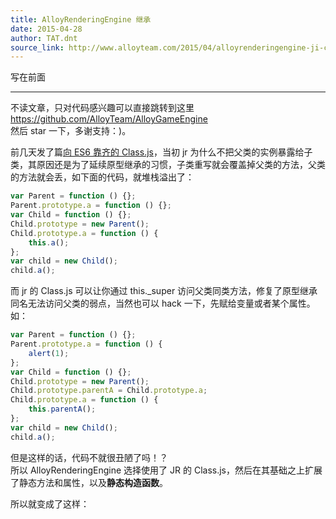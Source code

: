 ```yaml
---
title: AlloyRenderingEngine 继承
date: 2015-04-28
author: TAT.dnt
source_link: http://www.alloyteam.com/2015/04/alloyrenderingengine-ji-cheng/
---
```


<!-- {% raw %} - for jekyll -->

写在前面  

* * *

不读文章，只对代码感兴趣可以直接跳转到这里 <https://github.com/AlloyTeam/AlloyGameEngine>  
然后 star 一下，多谢支持：)。

前几天发了篇[向 ES6 靠齐的 Class.js](http://www.alloyteam.com/2015/04/xiang-es6-kao-qi-di-class-js/)，当初 jr 为什么不把父类的实例暴露给子类，其原因还是为了延续原型继承的习惯，子类重写就会覆盖掉父类的方法，父类的方法就会丢，如下面的代码，就堆栈溢出了：

```javascript
var Parent = function () {};
Parent.prototype.a = function () {};
var Child = function () {};
Child.prototype = new Parent();
Child.prototype.a = function () {
    this.a();
};
var child = new Child();
child.a();
```

而 jr 的 Class.js 可以让你通过 this.\_super 访问父类同类方法，修复了原型继承同名无法访问父类的弱点，当然也可以 hack 一下，先赋给变量或者某个属性。如：

```javascript
var Parent = function () {};
Parent.prototype.a = function () {
    alert(1);
};
var Child = function () {};
Child.prototype = new Parent();
Child.prototype.parentA = Child.prototype.a;
Child.prototype.a = function () {
    this.parentA();
};
var child = new Child();
child.a();
```

但是这样的话，代码不就很丑陋了吗！？  
所以 AlloyRenderingEngine 选择使用了 JR 的 Class.js，然后在其基础之上扩展了静态方法和属性，以及**静态构造函数**。

所以就变成了这样：


<!-- {% endraw %} - for jekyll -->